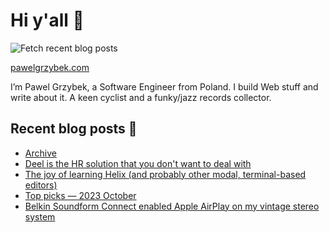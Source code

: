 # Hi y'all 👋

![Fetch recent blog posts](https://github.com/pawelgrzybek/pawelgrzybek/workflows/Fetch%20recent%20blog%20posts/badge.svg)

[pawelgrzybek.com](https://pawelgrzybek.com)

I’m Pawel Grzybek, a Software Engineer from Poland. I build Web stuff and write about it. A keen cyclist and a funky/jazz records collector.

## Recent blog posts 📝

<!-- FEED-START -->
- [Archive](https://pawelgrzybek.com/posts/)
- [Deel is the HR solution that you don't want to deal with](https://pawelgrzybek.com/deel-is-the-hr-solution-that-you-dont-want-to-deal-with/)
- [The joy of learning Helix (and probably other modal, terminal-based editors)](https://pawelgrzybek.com/the-joy-of-learning-helix-and-probably-other-modal-terminal-based-editors/)
- [Top picks — 2023 October](https://pawelgrzybek.com/top-picks-2023-october/)
- [Belkin Soundform Connect enabled Apple AirPlay on my vintage stereo system](https://pawelgrzybek.com/belkin-soundform-connect-enabled-apple-airplay-on-my-vintage-stereo-system/)
<!-- FEED-END -->